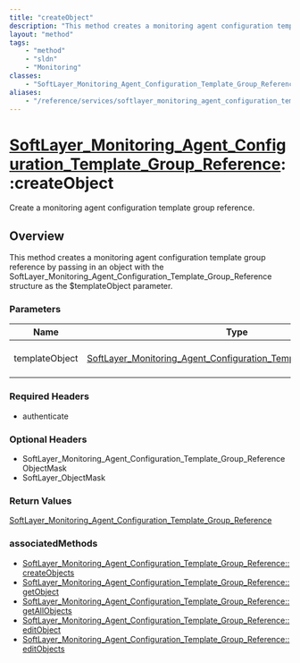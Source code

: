 ```yaml
---
title: "createObject"
description: "This method creates a monitoring agent configuration template group reference by passing in an object with the SoftLayer... "
layout: "method"
tags:
    - "method"
    - "sldn"
    - "Monitoring"
classes:
    - "SoftLayer_Monitoring_Agent_Configuration_Template_Group_Reference"
aliases:
    - "/reference/services/softlayer_monitoring_agent_configuration_template_group_reference/createObject"
---
```

# [SoftLayer_Monitoring_Agent_Configuration_Template_Group_Reference](/reference/services/SoftLayer_Monitoring_Agent_Configuration_Template_Group_Reference)::createObject

Create a monitoring agent configuration template group reference.


## Overview 
This method creates a monitoring agent configuration template group reference by passing in an object with the SoftLayer_Monitoring_Agent_Configuration_Template_Group_Reference structure as the $templateObject parameter. 

### Parameters 
|Name | Type | Description |
| --- | --- | --- |
|templateObject| <a href='/reference/datatypes/SoftLayer_Monitoring_Agent_Configuration_Template_Group_Reference'>SoftLayer_Monitoring_Agent_Configuration_Template_Group_Reference </a>| The SoftLayer_Monitoring_Agent_Configuration_Template_Group_Reference object that you wish to create.|


### Required Headers
* authenticate

### Optional Headers
* SoftLayer_Monitoring_Agent_Configuration_Template_Group_ReferenceObjectMask
* SoftLayer_ObjectMask

### Return Values
<a href='/reference/datatypes/SoftLayer_Monitoring_Agent_Configuration_Template_Group_Reference'>SoftLayer_Monitoring_Agent_Configuration_Template_Group_Reference </a>


### associatedMethods

*  [SoftLayer_Monitoring_Agent_Configuration_Template_Group_Reference::createObjects ](/reference/services/SoftLayer_Monitoring_Agent_Configuration_Template_Group_Reference/createObjects  )
*  [SoftLayer_Monitoring_Agent_Configuration_Template_Group_Reference::getObject ](/reference/services/SoftLayer_Monitoring_Agent_Configuration_Template_Group_Reference/getObject  )
*  [SoftLayer_Monitoring_Agent_Configuration_Template_Group_Reference::getAllObjects ](/reference/services/SoftLayer_Monitoring_Agent_Configuration_Template_Group_Reference/getAllObjects  )
*  [SoftLayer_Monitoring_Agent_Configuration_Template_Group_Reference::editObject ](/reference/services/SoftLayer_Monitoring_Agent_Configuration_Template_Group_Reference/editObject  )
*  [SoftLayer_Monitoring_Agent_Configuration_Template_Group_Reference::editObjects ](/reference/services/SoftLayer_Monitoring_Agent_Configuration_Template_Group_Reference/editObjects  )

